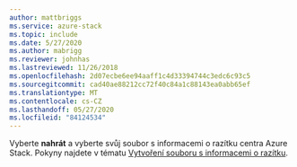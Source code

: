 ```yaml
---
author: mattbriggs
ms.service: azure-stack
ms.topic: include
ms.date: 5/27/2020
ms.author: mabrigg
ms.reviewer: johnhas
ms.lastreviewed: 11/26/2018
ms.openlocfilehash: 2d07ecbe6ee94aaff1c4d33394744c3edc6c93c5
ms.sourcegitcommit: cad40ae88212cc72f40c84a1c88143ea0abb65ef
ms.translationtype: MT
ms.contentlocale: cs-CZ
ms.lasthandoff: 05/27/2020
ms.locfileid: "84124534"
---
```

Vyberte **nahrát** a vyberte svůj soubor s informacemi o razítku centra Azure Stack. Pokyny najdete v tématu [Vytvoření souboru s informacemi o razítku](../azure-stack-vaas-parameters.md#generate-the-stamp-information-file).
